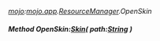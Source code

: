 _[mojo](../../modules/mojo/mojo-module.md):[mojo.app](../../modules/mojo/mojo-app.md).[ResourceManager](../../modules/mojo/mojo-app-resourcemanager_ext.md).OpenSkin_
##### Method OpenSkin:[Skin](../../modules/mojo/mojo-app-skin.md)( path:[String](../../modules/wonkey/wonkey-types-string.md) )
